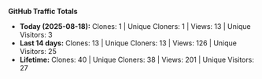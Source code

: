 
**GitHub Traffic Totals**

- **Today (2025-08-18):** Clones: 1 | Unique Cloners: 1 | Views: 13 | Unique Visitors: 3
- **Last 14 days:** Clones: 13 | Unique Cloners: 13 | Views: 126 | Unique Visitors: 25
- **Lifetime:** Clones: 40 | Unique Cloners: 38 | Views: 201 | Unique Visitors: 27
